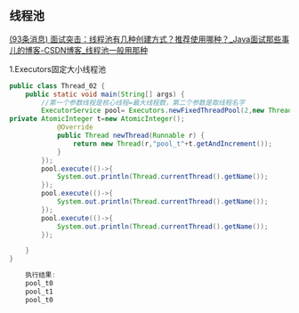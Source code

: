 ## 线程池

[(93条消息) 面试突击：线程池有几种创建方式？推荐使用哪种？_Java面试那些事儿的博客-CSDN博客_线程池一般用那种](https://blog.csdn.net/HongYu012/article/details/123331122?ops_request_misc=&request_id=&biz_id=102&utm_term=推荐怎样创建线程池&utm_medium=distribute.pc_search_result.none-task-blog-2~all~sobaiduweb~default-3-123331122.142^v70^wechat,201^v4^add_ask&spm=1018.2226.3001.4187)

1.Executors固定大小线程池

```java
public class Thread_02 {
    public static void main(String[] args) {
        //第一个参数线程是核心线程=最大线程数，第二个参数是取线程名字
        ExecutorService pool= Executors.newFixedThreadPool(2,new ThreadFactory(){
private AtomicInteger t=new AtomicInteger();
            @Override
            public Thread newThread(Runnable r) {
                return new Thread(r,"pool_t"+t.getAndIncrement());
            }
        });
        pool.execute(()->{
            System.out.println(Thread.currentThread().getName());
        });
        pool.execute(()->{
            System.out.println(Thread.currentThread().getName());
        });
        pool.execute(()->{
            System.out.println(Thread.currentThread().getName());
        });

    }
}

    执行结果:
    pool_t0
    pool_t1
    pool_t0
```